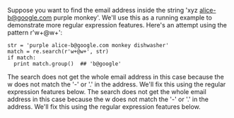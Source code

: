 Suppose you want to find the email address inside the string 'xyz alice-b@google.com purple monkey'. We'll use this as a running example to demonstrate more regular expression features. Here's an attempt using the pattern r'w+@w+':
    
```    
str = 'purple alice-b@google.com monkey dishwasher'
match = re.search(r'w+@w+', str)
if match:
  print match.group()  ## 'b@google'
```

The search does not get the whole email address in this case because the w does not match the '-' or '.' in the address. We'll fix this using the regular expression features below.
The search does not get the whole email address in this case because the w does not match the '-' or '.' in the address. We'll fix this using the regular expression features below.
